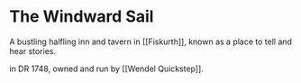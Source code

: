 # The Windward Sail

A bustling halfling inn and tavern in [[Fiskurth]], known as a place to tell and hear stories. 

in DR 1748, owned and run by [[Wendel Quickstep]].